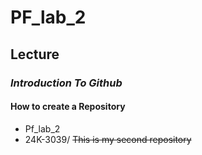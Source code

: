 # PF_lab_2
## **Lecture**
### ***Introduction To Github***
#### How to create a Repository
* Pf_lab_2
* 24K-3039/
~~This is my second repository~~
